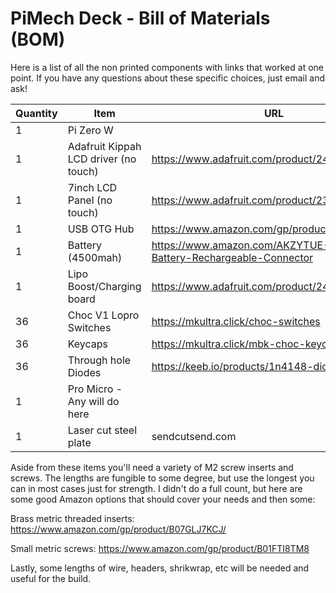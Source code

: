 # PiMech Deck - Bill of Materials (BOM)

Here is a list of all the non printed components with links that worked at one
point.  If you have any questions about these specific choices, just email
and ask!

Quantity|Item|URL
---|---|---
|1|Pi Zero W|
|1|Adafruit Kippah LCD driver (no touch)|https://www.adafruit.com/product/2454
|1|7inch LCD Panel (no touch)|https://www.adafruit.com/product/2353
|1|USB OTG Hub|https://www.amazon.com/gp/product/B01JL837X8
|1|Battery (4500mah)|https://www.amazon.com/AKZYTUE-4500mAh-Battery-Rechargeable-Connector
|1|Lipo Boost/Charging board|https://www.adafruit.com/product/2465
|36|Choc V1 Lopro Switches|https://mkultra.click/choc-switches
|36|Keycaps|https://mkultra.click/mbk-choc-keycaps
|36|Through hole Diodes|https://keeb.io/products/1n4148-diodes
|1|Pro Micro - Any will do here
|1|Laser cut steel plate|sendcutsend.com

Aside from these items you'll need a variety of M2 screw inserts and screws.
The lengths are fungible to some degree, but use the longest you can in most
cases just for strength.  I didn't do a full count, but here are some good
Amazon options that should cover your needs and then some:

Brass metric threaded inserts:
https://www.amazon.com/gp/product/B07GLJ7KCJ/

Small metric screws:
https://www.amazon.com/gp/product/B01FTI8TM8

Lastly, some lengths of wire, headers, shrikwrap, etc will be needed and useful for the build.
